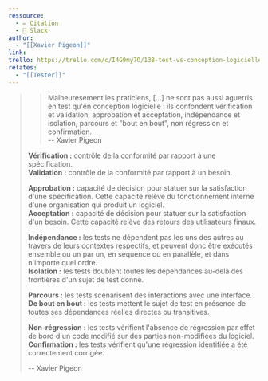 ```yaml
---
ressource:
  - ✏️ Citation
  - 💬 Slack
author:
  - "[[Xavier Pigeon]]"
link: 
trello: https://trello.com/c/I4G9my7O/138-test-vs-conception-logicielle-xavier-pigeon
relates:
  - "[[Tester]]"
---
```

> >Malheuresement les praticiens, [...] ne sont pas aussi aguerris en test qu'en conception logicielle : ils confondent vérification et validation, approbation et acceptation, indépendance et isolation, parcours et "bout en bout", non régression et confirmation.  
> > -- Xavier Pigeon
> 
> **Vérification :** contrôle de la conformité par rapport à une spécification.  
> **Validation :** contrôle de la conformité par rapport à un besoin.
> 
> **Approbation :** capacité de décision pour statuer sur la satisfaction d'une spécification. Cette capacité relève du fonctionnement interne d'une organisation qui produit un logiciel.  
> **Acceptation :** capacité de décision pour statuer sur la satisfaction d'un besoin. Cette capacité relève des retours des utilisateurs finaux.
> 
> **Indépendance :** les tests ne dépendent pas les uns des autres au travers de leurs contextes respectifs, et peuvent donc être exécutés ensemble ou un par un, en séquence ou en parallèle, et dans n'importe quel ordre.  
> **Isolation :** les tests doublent toutes les dépendances au-delà des frontières d'un sujet de test donné.
> 
> **Parcours :** les tests scénarisent des interactions avec une interface.  
> **De bout en bout :** les tests mettent le sujet de test en présence de toutes ses dépendances réelles directes ou transitives.
> 
> **Non-régression :** les tests vérifient l'absence de régression par effet de bord d'un code modifié sur des parties non-modifiées du logiciel.  
> **Confirmation :** les tests vérifient qu'une régression identifiée a été correctement corrigée.
>
> -- Xavier Pigeon